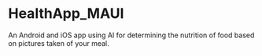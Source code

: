 # HealthApp_MAUI
 An Android and iOS app using AI for determining the nutrition of food based on pictures taken of your meal.
